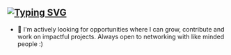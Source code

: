##                                            [![Typing SVG](https://readme-typing-svg.demolab.com?font=Fira+Code&size=30&pause=998&color=E35FAB&center=true&vCenter=true&width=435&lines=Hey%2C+I'm+Sunetra+)](https://git.io/typing-svg)


- 🔭 I'm actively looking for opportunities where I can grow, contribute and work on impactful projects. Always open to networking with like minded people :)

